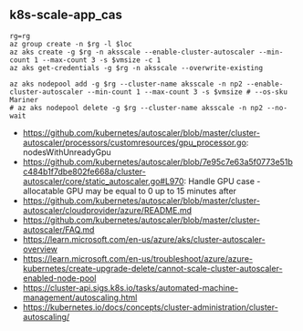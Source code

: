 ## k8s-scale-app_cas

```
rg=rg
az group create -n $rg -l $loc
az aks create -g $rg -n aksscale --enable-cluster-autoscaler --min-count 1 --max-count 3 -s $vmsize -c 1
az aks get-credentials -g $rg -n aksscale --overwrite-existing

az aks nodepool add -g $rg --cluster-name aksscale -n np2 --enable-cluster-autoscaler --min-count 1 --max-count 3 -s $vmsize # --os-sku Mariner
# az aks nodepool delete -g $rg --cluster-name aksscale -n np2 --no-wait
```

- https://github.com/kubernetes/autoscaler/blob/master/cluster-autoscaler/processors/customresources/gpu_processor.go: nodesWithUnreadyGpu
- https://github.com/kubernetes/autoscaler/blob/7e95c7e63a5f0773e51bc484b1f7dbe802fe668a/cluster-autoscaler/core/static_autoscaler.go#L970: Handle GPU case - allocatable GPU may be equal to 0 up to 15 minutes after
- https://github.com/kubernetes/autoscaler/blob/master/cluster-autoscaler/cloudprovider/azure/README.md
- https://github.com/kubernetes/autoscaler/blob/master/cluster-autoscaler/FAQ.md
- https://learn.microsoft.com/en-us/azure/aks/cluster-autoscaler-overview
- https://learn.microsoft.com/en-us/troubleshoot/azure/azure-kubernetes/create-upgrade-delete/cannot-scale-cluster-autoscaler-enabled-node-pool
- https://cluster-api.sigs.k8s.io/tasks/automated-machine-management/autoscaling.html
- https://kubernetes.io/docs/concepts/cluster-administration/cluster-autoscaling/
